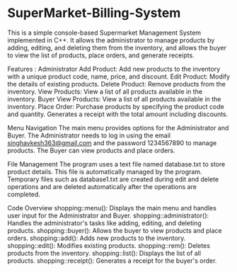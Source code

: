 # SuperMarket-Billing-System
This is a simple console-based Supermarket Management System implemented in C++. It allows the administrator to manage products by adding, editing, and deleting them from the inventory, and allows the buyer to view the list of products, place orders, and generate receipts.

Features :
Administrator
Add Product: Add new products to the inventory with a unique product code, name, price, and discount.
Edit Product: Modify the details of existing products.
Delete Product: Remove products from the inventory.
View Products: View a list of all products available in the inventory.
Buyer
View Products: View a list of all products available in the inventory.
Place Order: Purchase products by specifying the product code and quantity. Generates a receipt with the total amount including discounts.

Menu Navigation
The main menu provides options for the Administrator and Buyer.
The Administrator needs to log in using the email singhavkesh363@gmail.com and the password 1234567890 to manage products.
The Buyer can view products and place orders.

File Management
The program uses a text file named database.txt to store product details. This file is automatically managed by the program.
Temporary files such as database1.txt are created during edit and delete operations and are deleted automatically after the operations are completed.

Code Overview
shopping::menu(): Displays the main menu and handles user input for the Administrator and Buyer.
shopping::administrator(): Handles the administrator's tasks like adding, editing, and deleting products.
shopping::buyer(): Allows the buyer to view products and place orders.
shopping::add(): Adds new products to the inventory.
shopping::edit(): Modifies existing products.
shopping::rem(): Deletes products from the inventory.
shopping::list(): Displays the list of all products.
shopping::receipt(): Generates a receipt for the buyer's order.
